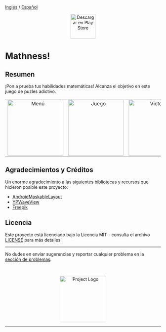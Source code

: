 [Inglés](README.md) / [Español](README_es.md)

<p align="center">
  <a href="https://play.google.com/store/apps/details?id=com.kotlin.mathness" target="_blank">
    <img src="https://play.google.com/intl/en_us/badges/static/images/badges/es_badge_web_generic.png" alt="Descargar en Play Store" height="80"/>
  </a>
</p>

# Mathness!

## Resumen

¡Pon a prueba tus habilidades matemáticas! Alcanza el objetivo en este juego de puzles adictivo.

<table align="center">
  <tr>
    <td align="center"><img src="https://i.giphy.com/media/v1.Y2lkPTc5MGI3NjExa25qdzRwZWE0MncwNGl6NHlidjd4aWpqdW45eWhsbG00aWhwYW0yOCZlcD12MV9pbnRlcm5hbF9naWZfYnlfaWQmY3Q9Zw/dv4Lt7jItiqt3jWoSZ/giphy.gif" alt="Menú" width="180"/></td>
    <td align="center"><img src="https://i.giphy.com/media/v1.Y2lkPTc5MGI3NjExaWo4bGYwZjF4NXFnZ3M0c24xMDFoeWQ0OXdlYW9ocXVkNmI4czlpYSZlcD12MV9pbnRlcm5hbF9naWZfYnlfaWQmY3Q9Zw/bxm9U5QIedbMe7R3MA/giphy.gif" alt="Juego" width="180"/></td>
    <td align="center"><img src="https://i.giphy.com/media/v1.Y2lkPTc5MGI3NjExMnp3Y3l2N2cxazV0MHd2cW85cGFnNmpqdXdpd3FibjZxbjZlbXNiMyZlcD12MV9pbnRlcm5hbF9naWZfYnlfaWQmY3Q9Zw/LcCLpVNIyphgwcccfm/giphy.gif" alt="Victoria" width="180"/></td>
  </tr>
</table>

## Agradecimientos y Créditos

Un enorme agradecimiento a las siguientes bibliotecas y recursos que hicieron posible este proyecto:

- [AndroidMaskableLayout](https://github.com/christophesmet/android_maskable_layout)
- [YPWaveView](https://github.com/ZihYangLin/YPWaveView)
- [Freepik](https://www.flaticon.com/search?author_id=1)

## Licencia

Este proyecto está licenciado bajo la Licencia MIT - consulta el archivo [LICENSE](./LICENSE) para más detalles.

---

No dudes en enviar sugerencias y reportar cualquier problema en la [sección de problemas](https://github.com/Fernando-Carrera-Salas/Mathness/issues).

<br/>
<p align="center">
  <img src="https://play-lh.googleusercontent.com/uALJqmmGWVdyZBpsic2RGvAXWXiWs_8KbW2haWf72eBD7YmJ9i7wJgWoEXwvgQ189sg=w240-h480-rw" height="150" alt="Project Logo"/>
</p>

---
